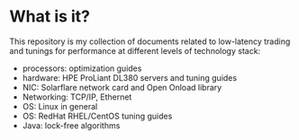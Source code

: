 # What is it?
This repository is my collection of documents related to low-latency trading and tunings for performance at different levels of technology stack:
* processors: optimization guides
* hardware: HPE ProLiant DL380 servers and tuning guides
* NIC: Solarflare network card and Open Onload library
* Networking: TCP/IP, Ethernet
* OS: Linux in general
* OS: RedHat RHEL/CentOS tuning guides
* Java: lock-free algorithms
